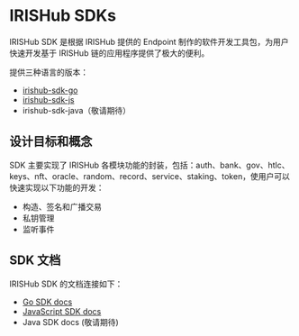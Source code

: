 # IRISHub SDKs

IRISHub SDK 是根据 IRISHub 提供的 Endpoint 制作的软件开发工具包，为用户快速开发基于 IRISHub 链的应用程序提供了极大的便利。

提供三种语言的版本：

- [irishub-sdk-go](https://github.com/irisnet/irishub-sdk-go)
- [irishub-sdk-js](https://github.com/irisnet/irishub-sdk-js)
- irishub-sdk-java（敬请期待）

## 设计目标和概念

SDK 主要实现了 IRISHub 各模块功能的封装，包括：auth、bank、gov、htlc、keys、nft、oracle、random、record、service、staking、token，使用户可以快速实现以下功能的开发：

- 构造、签名和广播交易
- 私钥管理
- 监听事件

## SDK 文档

IRISHub SDK 的文档连接如下：

- [Go SDK docs](https://github.com/irisnet/irishub-sdk-go/blob/master/README.md)
- [JavaScript SDK docs](sdk-js.irisnet.org)
- Java SDK docs (敬请期待)

